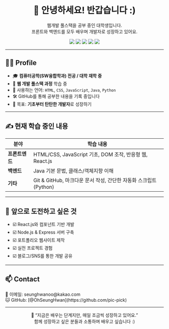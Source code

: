 <h1 align="center">👋 안녕하세요! 반갑습니다 :)</h1>
<p align="center">
웹개발 풀스택을 공부 중인 대학생입니다.<br/>
프론트와 백엔드를 모두 배우며 개발자로 성장하고 있어요.
</p>

<p align="center">
  <img src="https://img.shields.io/badge/HTML-E34F26?style=flat-square&logo=html5&logoColor=white"/>
  <img src="https://img.shields.io/badge/CSS-1572B6?style=flat-square&logo=css3&logoColor=white"/>
  <img src="https://img.shields.io/badge/JavaScript-F7DF1E?style=flat-square&logo=javascript&logoColor=black"/>
  <img src="https://img.shields.io/badge/Java-007396?style=flat-square&logo=java&logoColor=white"/>
  <img src="https://img.shields.io/badge/Python-3776AB?style=flat-square&logo=python&logoColor=white"/>
</p>

---

## 🧑‍💻 Profile

- 🎓 **컴퓨터공학(SW융합학과) 전공 / 대학 재학 중**
- 🌱 **웹 개발 풀스택 과정** 학습 중
- 💬 사용하는 언어: `HTML`, `CSS`, `JavaScript`, `Java`, `Python`
- 🛠️ GitHub를 통해 공부한 내용을 기록 중입니다
- 📘 목표: **기초부터 탄탄한 개발자**로 성장하기

---

## ✍️ 현재 학습 중인 내용

| 분야         | 학습 내용                                |
|--------------|--------------------------------------------|
| **프론트엔드** | HTML/CSS, JavaScript 기초, DOM 조작, 반응형 웹, React.js |
| **백엔드**     | Java 기본 문법, 클래스/객체지향 이해          |
| **기타**      | Git & GitHub, 마크다운 문서 작성, 간단한 자동화 스크립트(Python) |

---

## 📌 앞으로 도전하고 싶은 것

- ☑️ React.js와 컴포넌트 기반 개발
- ☑️ Node.js & Express 서버 구축
- ☑️ 포트폴리오 웹사이트 제작
- ☑️ 실전 프로젝트 경험
- ☑️ 블로그/SNS를 통한 개발 공유

---

## 📫 Contact

<p>
  📧 이메일: seunghwanoo@kakao.com <br/>
  🐱 GitHub: [@OhSeungHwan](https://github.com/pic-pick)
</p>

---

<p align="center">
  🌱 “지금은 배우는 단계지만, 매일 조금씩 성장하고 있어요.”<br/>
  함께 성장하고 싶은 분들과 소통하며 배우고 싶습니다 :)
</p>
